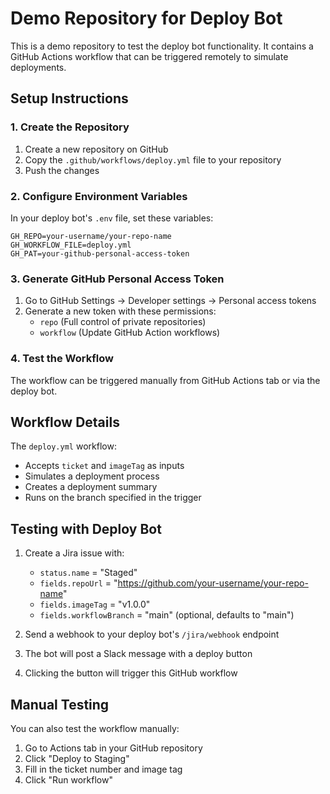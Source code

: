 # Demo Repository for Deploy Bot

This is a demo repository to test the deploy bot functionality. It contains a GitHub Actions workflow that can be triggered remotely to simulate deployments.

## Setup Instructions

### 1. Create the Repository

1. Create a new repository on GitHub
2. Copy the `.github/workflows/deploy.yml` file to your repository
3. Push the changes

### 2. Configure Environment Variables

In your deploy bot's `.env` file, set these variables:

```env
GH_REPO=your-username/your-repo-name
GH_WORKFLOW_FILE=deploy.yml
GH_PAT=your-github-personal-access-token
```

### 3. Generate GitHub Personal Access Token

1. Go to GitHub Settings → Developer settings → Personal access tokens
2. Generate a new token with these permissions:
   - `repo` (Full control of private repositories)
   - `workflow` (Update GitHub Action workflows)

### 4. Test the Workflow

The workflow can be triggered manually from GitHub Actions tab or via the deploy bot.

## Workflow Details

The `deploy.yml` workflow:

- Accepts `ticket` and `imageTag` as inputs
- Simulates a deployment process
- Creates a deployment summary
- Runs on the branch specified in the trigger

## Testing with Deploy Bot

1. Create a Jira issue with:
   - `status.name` = "Staged"
   - `fields.repoUrl` = "<https://github.com/your-username/your-repo-name>"
   - `fields.imageTag` = "v1.0.0"
   - `fields.workflowBranch` = "main" (optional, defaults to "main")

2. Send a webhook to your deploy bot's `/jira/webhook` endpoint

3. The bot will post a Slack message with a deploy button

4. Clicking the button will trigger this GitHub workflow

## Manual Testing

You can also test the workflow manually:

1. Go to Actions tab in your GitHub repository
2. Click "Deploy to Staging"
3. Fill in the ticket number and image tag
4. Click "Run workflow" 